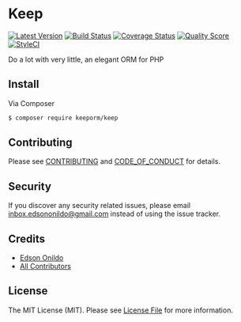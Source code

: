 # Keep

[![Latest Version][ico-version]][link-version]
[![Build Status][ico-travis]][link-travis]
[![Coverage Status][ico-scrutinizer]][link-scrutinizer]
[![Quality Score][ico-code-quality]][link-code-quality]
[![StyleCI][ico-styleci]][link-styleci]

Do a lot with very little, an elegant ORM for PHP

## Install

Via Composer

``` sh
$ composer require keeporm/keep
```

## Contributing

Please see [CONTRIBUTING](CONTRIBUTING.md) and [CODE_OF_CONDUCT](CODE_OF_CONDUCT.md) for details.

## Security

If you discover any security related issues, please email inbox.edsononildo@gmail.com instead of using the issue tracker.

## Credits

- [Edson Onildo][link-author]
- [All Contributors][link-contributors]

## License

The MIT License (MIT). Please see [License File](LICENSE.md) for more information.

[ico-version]: https://img.shields.io/github/release/EdsonOnildoJR/Keep-ORM.svg?style=flat-square
[ico-travis]: https://img.shields.io/travis/EdsonOnildoJR/Keep-ORM/master.svg?style=flat-square
[ico-scrutinizer]: https://img.shields.io/scrutinizer/coverage/g/EdsonOnildoJR/Keep-ORM.svg?style=flat-square
[ico-code-quality]: https://img.shields.io/scrutinizer/g/EdsonOnildoJR/Keep-ORM.svg?style=flat-square
[ico-styleci]: https://styleci.io/repos/124445597/shield?branch=master

[link-version]:https://github.com/EdsonOnildoJR/Keep-ORM/releases
[link-travis]: https://travis-ci.org/EdsonOnildoJR/Keep-ORM
[link-scrutinizer]: https://scrutinizer-ci.com/g/EdsonOnildoJR/Keep-ORM/code-structure
[link-code-quality]: https://scrutinizer-ci.com/g/EdsonOnildoJR/Keep-ORM
[link-styleci]: https://styleci.io/repos/124445597
[link-author]: https://github.com/EdsonOnildoJR
[link-contributors]: https://github.com/EdsonOnildoJR/Keep-ORM/contributors

